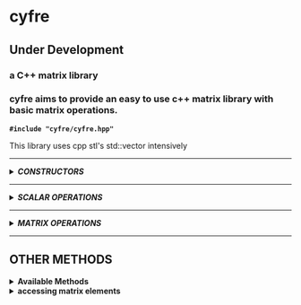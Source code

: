 # cyfre
## Under Development

### a C++ matrix library

### cyfre aims to provide an easy to use c++ matrix library with basic matrix operations.

**```#include "cyfre/cyfre.hpp"```**

This library uses cpp stl's std::vector intensively

--------------------------------------------------

<details>
<summary><b><i>CONSTRUCTORS</i></b></summary>
<br>

<!--=====================================================================================-->
<details>
<summary><b>cyfre::MATRIX_TYPES</b></summary>
<br>
  
  **defined** :
  ```c++
  cyfre::MATRIX_TYPES{IDENTITY,NULLZERO,SCALAR}
  ```

  <br>

  **use :**
  *cyfre::MATRIX_TYPES*
  ex:
  ```c++
  cyfre::NULLZERO // to select
  ```
</details>

<!--=====================================================================================-->
<details>
<summary><b>identity matrix</b></summary>
<br>
  
  **construct an identity matrix**

  ```c++
  cyfre::mat<int> mat_object(cyfre::IDENTITY,3);

  // mat_object = [[1,0,0],
  //               [0,1,0],
  //               [0,0,1]]
  ```

</details>

<!--=====================================================================================-->
<details>
<summary><b>scalar matrix</b></summary>
<br>
  
  **construct an scalar matrix**

  ```c++
  cyfre::mat<int> mat_object(cyfre::SCALAR,3,7);

  // mat_object = [[7,0,0],
  //               [0,7,0],
  //               [0,0,7]]
  ```

</details>

<!--=====================================================================================-->
<details>
<summary><b>zero/null matrix</b></summary>
<br>
  
  **construct an zero/null matrix**

  ```c++
  cyfre::mat<int> mat_object(cyfre::NULLZERO,3);

  // mat_object = [[0,0,0],
  //               [0,0,0],
  //               [0,0,0]]
  ```

</details>

<!--=====================================================================================-->
<details>
<summary><b>shaped matrix with values</b></summary>
<br>
  
  **construct an costum shaped matrix, with initial values**

  ```c++
  cyfre::mat<int> mat_object(1,3,5);

  // mat_object = [[5],
  //               [5],
  //               [5]]
  ```

</details>

<!--=====================================================================================-->
<details>
<summary><b>defined matrix</b></summary>
<br>
  
  **construct and define a matrix**

  ```c++
  cyfre::mat<int> mat_object({
    {1,2,3},
    {4,5,6},
    {7,8,9}
  });
  ```

</details>

</details>

--------------------------------------------------

<details>
<summary><b><i>SCALAR OPERATIONS</i></b></summary>
<br>

<!--=====================================================================================-->
<details>
<summary><b>selecting a scalar operation</b></summary>
<br>
  
  **defined** :
  ```c++
  cyfre::SCALAR_OPERATIONS{ADD,SUB,MUL,DIV}
  ```

  <br>

  **use :**
  *cyfre::SCALAR_OPERATION* <br>
  ex:
  ```c++
  cyfre::ADD // to select addition
  ```

<!--=====================================================================================-->
</details>

<details>
<summary><b>matrix scalar operation</b></summary>
<br>

**returns a copy scaled matrix of the original one**

```c++
cyfre::mat<int> mat_object({
  {1,2},
  {3,4}
});

cyfre::mat<int> a = cyfre::scale(mat_object,cyfre::ADD,2);

// a = [[3,4],
//      [5,6]]
```

</details>

<!--=====================================================================================-->
<details>
<summary><b>matrix scalar operation [self]</b></summary>
<br>

**scales all the elements of the matrix using a scalar value [changes the matrix itself]**

```c++
cyfre::mat<int> mat_object({
  {1,2},
  {3,4}
});

mat_object.scale(cyfre::SUB,2);

// mat_object = [[-1,0],
//               [ 1,2]]
```

</details>

<!--=====================================================================================-->
<details>
<summary><b>row scalar operation</b></summary>
<br>

**scales all the elements of the row using a scalar value [changes the matrix itself]**

```c++
cyfre::mat<int> mat_object({
  {1,2},
  {3,4}
});

mat_object.scale_row(0,cyfre::MUL,2);

// mat_object = [[2,4],
//               [3,4]]
```

multiply all elements of the row '0' to 3, changes the original matrix

</details>

<!--=====================================================================================-->
<details>
<summary><b>column scalar operation</b></summary>
<br>

**scales all the elements of the column using a scalar value [changes the matrix itself]**

```c++
cyfre::mat<int> mat_object({
  {2,4},
  {6,8}
});

mat_object.scale_column(1,cyfre::DIV,2);

// mat_object = [[2,2],
//               [6,4]]
```

divides all elements of the column '1' to 2, changes the original matrix

</details>

<!--=====================================================================================-->
<details>
<summary><b>row to row operation</b></summary>
<br>

**scale a row using another row [changes the matrix itself]**

```c++
cyfre::mat<int> mat_object({
  {1,2,3},
  {4,5,6},
  {7,8,9}
});

mat_object.row_operation(1,cyfre::MUL,2);

// mat_object = [[ 1, 2, 3],
//               [28,40,54],
//               [ 7, 8, 9]]
```
</details>

<!--=====================================================================================-->
<details>
<summary><b>column to column operation</b></summary>
<br>

**scale a column using another column [changes the matrix itself]**

```c++
cyfre::mat<int> mat_object({
  {1,2,3},
  {4,5,6},
  {7,8,9}
});

mat_object.column_operation(2,cyfre::DIV,3);

// mat_object = [[ 1, 2, 1],
//               [ 4, 4, 2],
//               [ 7, 8, 3]]
```
</details>

</details>

--------------------------------------------------

<details>
<summary><b><i>MATRIX OPERATIONS</i></b></summary>
<br>

<!--=====================================================================================-->
<details>
<summary><b>matrix addition</b></summary>
<br>

```c++
cyfre::mat<int> A({{ 1, 2, 3},
                   { 4, 5, 6}});

cyfre::mat<int> B({{-1,-2,-3},
                   {-4,-5,-6}});

cyfre::mat<int> C = A+B;

// C = [[ 0, 0, 0],
//      [ 0, 0, 0]]
```
</details>

<!--=====================================================================================-->
<details>
<summary><b>matrix subtraction</b></summary>
<br>

```c++
cyfre::mat<int> A({{10, 1,33},
                   {44,50,12}});

cyfre::mat<int> B({{ 7,19, 5},
                   { 7, 6, 5}});

cyfre::mat<int> C = A-B;

// C = [[ 3,-18,28],
//      [37, 44, 7]]
```
</details>

<!--=====================================================================================-->
<details>
<summary><b>matrix element-by-element division</b></summary>
<br>

```c++
cyfre::mat<int> A({{2,4,6},
                   {8,2,4}});

cyfre::mat<int> B({{1,4,3},
                   {2,2,1}});

cyfre::mat<int> C = A/B;

// C = [[2,1,2],
//      [4,1,4]]
```
</details>

<!--=====================================================================================-->
<details>
<summary><b>hadamard product</b></summary>
<br>

```c++
cyfre::mat<int> A({{2,4,6},
                   {8,2,4}});

cyfre::mat<int> B({{1,4,3},
                   {2,2,1}});

cyfre::mat<int> C = cyfre::hadamard(A,B);

// C = [[ 2,16,18],
//      [16, 4, 4]]
```
</details>

<!--=====================================================================================-->
<details>
<summary><b>multiplying matrices (dot product)</b></summary>
<br>

```c++
cyfre::mat<int> X({
  { 7,12,13},
  {14, 5,20},
  {66,42,-4}
});

cyfre::mat<int> W({{-3,4,56}});

cyfre::mat<int> Y = X*W;

// C = [[3731,2336,-183]]
```
</details>

</details>

--------------------------------------------------

## OTHER METHODS
  
<details>
<summary><b>Available Methods</b></summary>
<br>

```c++
#include <iostream>
#include <cyfre.hpp>

int main()
{
  
  cyfre::mat<int> back, t;
  cyfre::mat<int> origin_matrix(
    {{1,2,3},
     {4,5,6},
     {7,8,9}
  });
  
  
  // sums
  
  int total_sum = origin_matrix.total();
  int main_diagonal_total_sum  = origin_matrix.trace();
  
  
  
  // getting rows & column as vectors
  
  std::vector<int> first_row = origin_matrix.row(0);  
  std::vector<int> second_column = origin_matrix.column(1);
  
  
  
  // getting rows & columns as a collection of iterators
  
  std::vector<typename std::vector<int>::const_iterator> first_row_iterators = origin_matrix.row_iterators(0);
  std::vector<typename std::vector<int>::const_iterator> second_column_iterators = origin_matrix.column_iterators(1);
  
  
  
  // transpose of a matrix
  
  t = origin_matrix.get_transpose(); // return a new transposed matrix
  t.transpose();  // transpose itself
  back = t;
  
  
  
  return 0;
}

```
</details>
  
<details>
<summary><b>accessing matrix elements</b></summary>
<br>

```c++
#include <iostream>
#include <cyfre.hpp>

int main()
{
  cyfre::mat<int> a, b, c, d;
  cyfre::mat<int> nums(
    {{1,2,3},
     {4,5,6},
     {7,8,9}
  });
  
  for(size_t i=0; i<nums.height; ++i)
  {
    for(size_t j=0; j<nums.width; ++j)
    {
      // the .matrix is a 2d vector member of the mat class, so you can treat it and use it like a 2d vector
      std::cout<<nums.matrix[i][j]<<'\t';
    }
    std::cout<<'\n';
  }
  
  return 0;
}

```
  
</details>
